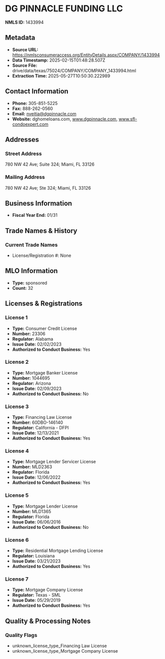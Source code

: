 # DG PINNACLE FUNDING LLC

**NMLS ID:** 1433994

## Metadata
- **Source URL:** https://nmlsconsumeraccess.org/EntityDetails.aspx/COMPANY/1433994
- **Data Timestamp:** 2025-02-15T01:48:28.507Z
- **Source File:** drive/data/texas/75024/COMPANY/COMPANY_1433994.html
- **Extraction Time:** 2025-05-27T10:50:30.222989

## Contact Information
- **Phone:** 305-851-5225
- **Fax:** 888-262-0560
- **Email:** nveitia@dgpinnacle.com
- **Website:** dghomeloans.com, www.dgpinnacle.com, www.sfl-condoexpert.com

## Addresses
### Street Address
780 NW 42 Ave; Suite 324; Miami, FL 33126

### Mailing Address
780 NW 42 Ave; Ste 324; Miami, FL 33126

## Business Information
- **Fiscal Year End:** 01/31

## Trade Names & History
### Current Trade Names
- License/Registration #: None

## MLO Information
- **Type:** sponsored
- **Count:** 32

## Licenses & Registrations

### License 1
- **Type:** Consumer Credit License
- **Number:** 23306
- **Regulator:** Alabama
- **Issue Date:** 02/02/2023
- **Authorized to Conduct Business:** Yes

### License 2
- **Type:** Mortgage Banker License
- **Number:** 1044695
- **Regulator:** Arizona
- **Issue Date:** 02/09/2023
- **Authorized to Conduct Business:** No

### License 3
- **Type:** Financing Law License
- **Number:** 60DBO-146140
- **Regulator:** California - DFPI
- **Issue Date:** 12/13/2021
- **Authorized to Conduct Business:** Yes

### License 4
- **Type:** Mortgage Lender Servicer License
- **Number:** MLD2363
- **Regulator:** Florida
- **Issue Date:** 12/06/2022
- **Authorized to Conduct Business:** Yes

### License 5
- **Type:** Mortgage Lender License
- **Number:** MLD1365
- **Regulator:** Florida
- **Issue Date:** 06/06/2016
- **Authorized to Conduct Business:** No

### License 6
- **Type:** Residential Mortgage Lending License
- **Regulator:** Louisiana
- **Issue Date:** 03/21/2023
- **Authorized to Conduct Business:** Yes

### License 7
- **Type:** Mortgage Company License
- **Regulator:** Texas - SML
- **Issue Date:** 05/29/2019
- **Authorized to Conduct Business:** Yes

## Quality & Processing Notes
### Quality Flags
- unknown_license_type_Financing Law License
- unknown_license_type_Mortgage Company License
